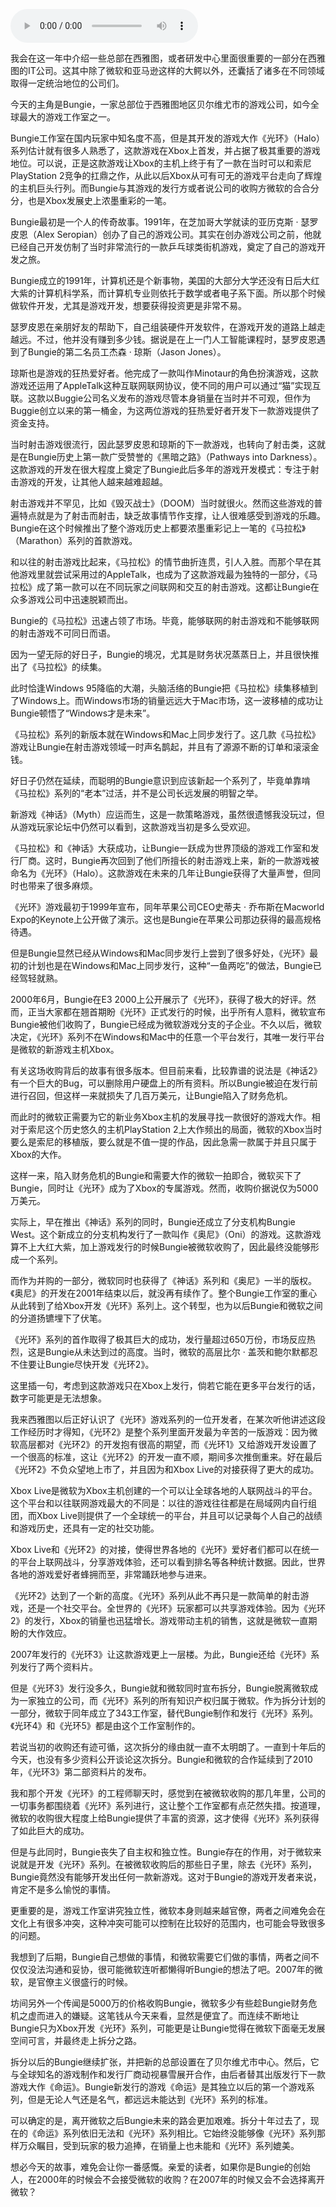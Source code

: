 <audio title="015 _ Halo的开发者Bungie：与微软的聚散" src="https://static001.geekbang.org/resource/audio/59/02/5931a6de62b89685cf6e90fecb9ee702.mp3" controls="controls"></audio> 
<p>我会在这一年中介绍一些总部在西雅图，或者研发中心里面很重要的一部分在西雅图的IT公司。这其中除了微软和亚马逊这样的大鳄以外，还囊括了诸多在不同领域取得一定统治地位的公司们。</p>
<p>今天的主角是Bungie，一家总部位于西雅图地区贝尔维尤市的游戏公司，如今全球最大的游戏工作室之一。</p>
<p>Bungie工作室在国内玩家中知名度不高，但是其开发的游戏大作《光环》（Halo）系列估计就有很多人熟悉了，这款游戏在Xbox上首发，并占据了极其重要的游戏地位。可以说，正是这款游戏让Xbox的主机上终于有了一款在当时可以和索尼PlayStation 2竞争的扛鼎之作，从此以后Xbox从可有可无的游戏平台走向了辉煌的主机巨头行列。而Bungie与其游戏的发行方或者说公司的收购方微软的合合分分，也是Xbox发展史上浓墨重彩的一笔。</p>
<!-- [[[read_end]]] -->
<p>Bungie最初是一个人的传奇故事。1991年，在芝加哥大学就读的亚历克斯 · 瑟罗皮恩（Alex Seropian）创办了自己的游戏公司。其实在创办游戏公司之前，他就已经自己开发仿制了当时非常流行的一款乒乓球类街机游戏，奠定了自己的游戏开发之旅。</p>
<p>Bungie成立的1991年，计算机还是个新事物，美国的大部分大学还没有日后大红大紫的计算机科学系，而计算机专业则依托于数学或者电子系下面。所以那个时候做软件开发，尤其是游戏开发，想要获得投资更是非常不易。</p>
<p>瑟罗皮恩在亲朋好友的帮助下，自己组装硬件开发软件，在游戏开发的道路上越走越远。不过，他并没有赚到多少钱。据说是在上一门人工智能课程时，瑟罗皮恩遇到了Bungie的第二名员工杰森 · 琼斯（Jason Jones）。</p>
<p>琼斯也是游戏的狂热爱好者。他完成了一款叫作Minotaur的角色扮演游戏，这款游戏还运用了AppleTalk这种互联网联网协议，使不同的用户可以通过“猫”实现互联。这款以Buggie公司名义发布的游戏尽管本身销量在当时并不可观，但作为Buggie创立以来的第一桶金，为这两位游戏的狂热爱好者开发下一款游戏提供了资金支持。</p>
<p>当时射击游戏很流行，因此瑟罗皮恩和琼斯的下一款游戏，也转向了射击类，这就是在Bungie历史上第一款广受赞誉的《黑暗之路》（Pathways into Darkness）。这款游戏的开发在很大程度上奠定了Bungie此后多年的游戏开发模式：专注于射击游戏的开发，让其他人越来越难超越。</p>
<p>射击游戏并不罕见，比如《毁灭战士》（DOOM）当时就很火。然而这些游戏的普遍特点就是为了射击而射击，缺乏故事情节作支撑，让人很难感受到游戏的乐趣。Bungie在这个时候推出了整个游戏历史上都要浓墨重彩记上一笔的《马拉松》（Marathon）系列的首款游戏。</p>
<p>和以往的射击游戏比起来，《马拉松》的情节曲折连贯，引人入胜。而那个早在其他游戏里就尝试采用过的AppleTalk，也成为了这款游戏最为独特的一部分，《马拉松》成了第一款可以在不同玩家之间联网和交互的射击游戏。这都让Bungie在众多游戏公司中迅速脱颖而出。</p>
<p>Bungie的《马拉松》迅速占领了市场。毕竟，能够联网的射击游戏和不能够联网的射击游戏不可同日而语。</p>
<p>因为一望无际的好日子，Bungie的境况，尤其是财务状况蒸蒸日上，并且很快推出了《马拉松》的续集。</p>
<p>此时恰逢Windows 95降临的大潮，头脑活络的Bungie把《马拉松》续集移植到了Windows上。而Windows市场的销量远远大于Mac市场，这一波移植的成功让Bungie顿悟了“Windows才是未来”。</p>
<p>《马拉松》系列的新版本就在Windows和Mac上同步发行了。这几款《马拉松》游戏让Bungie在射击游戏领域一时声名鹊起，并且有了源源不断的订单和滚滚金钱。</p>
<p>好日子仍然在延续，而聪明的Bungie意识到应该新起一个系列了，毕竟单靠啃《马拉松》系列的“老本”过活，并不是公司长远发展的明智之举。</p>
<p>新游戏《神话》（Myth）应运而生，这是一款策略游戏，虽然很遗憾我没玩过，但从游戏玩家论坛中仍然可以看到，这款游戏当初是多么受欢迎。</p>
<p>《马拉松》和《神话》大获成功，让Bungie一跃成为世界顶级的游戏工作室和发行厂商。这时，Bungie再次回到了他们所擅长的射击游戏上来，新的一款游戏被命名为《光环》（Halo）。这款游戏在未来的几年让Bungie获得了大量声誉，但同时也带来了很多麻烦。</p>
<p>《光环》游戏最初于1999年宣布，同年苹果公司CEO史蒂夫 · 乔布斯在Macworld Expo的Keynote上公开做了演示。这也是Bungie在苹果公司那边获得的最高规格待遇。</p>
<p>但是Bungie显然已经从Windows和Mac同步发行上尝到了很多好处，《光环》最初的计划也是在Windows和Mac上同步发行，这种“一鱼两吃”的做法，Bungie已经驾轻就熟。</p>
<p>2000年6月，Bungie在E3 2000上公开展示了《光环》，获得了极大的好评。然而，正当大家都在翘首期盼《光环》正式发行的时候，出乎所有人意料，微软宣布Bungie被他们收购了，Bungie已经成为微软游戏分支的子企业。不久以后，微软决定，《光环》系列不在Windows和Mac中的任意一个平台发行，其唯一发行平台是微软的新游戏主机Xbox。</p>
<p>有关这场收购背后的故事有很多版本。但目前来看，比较靠谱的说法是《神话2》有一个巨大的Bug，可以删除用户硬盘上的所有资料。所以Bungie被迫在发行前进行召回，但这样一来就损失了几百万美元，让Bungie陷入了财务危机。</p>
<p>而此时的微软正需要为它的新业务Xbox主机的发展寻找一款很好的游戏大作。相对于索尼这个历史悠久的主机PlayStation 2上大作频出的局面，微软的Xbox当时要么是索尼的移植版，要么就是不值一提的作品，因此急需一款属于并且只属于Xbox的大作。</p>
<p>这样一来，陷入财务危机的Bungie和需要大作的微软一拍即合，微软买下了Bungie，同时让《光环》成为了Xbox的专属游戏。然而，收购价据说仅为5000万美元。</p>
<p>实际上，早在推出《神话》系列的同时，Bungie还成立了分支机构Bungie West。这个新成立的分支机构发行了一款叫作《奥尼》（Oni）的游戏。这款游戏算不上大红大紫，加上游戏发行的时候Bungie被微软收购了，因此最终没能够形成一个系列。</p>
<p>而作为并购的一部分，微软同时也获得了《神话》系列和《奥尼》一半的版权。《奥尼》的开发在2001年结束以后，就没再有续作了。整个Bungie工作室的重心从此转到了给Xbox开发《光环》系列上。这个转型，也为以后Bungie和微软之间的分道扬镳埋下了伏笔。</p>
<p>《光环》系列的首作取得了极其巨大的成功，发行量超过650万份，市场反应热烈，这是Bungie从未达到过的高度。当时，微软的高层比尔 · 盖茨和鲍尔默都忍不住要让Bungie尽快开发《光环2》。</p>
<p>这里插一句，考虑到这款游戏只在Xbox上发行，倘若它能在更多平台发行的话，数字可能更是无法想象。</p>
<p>我来西雅图以后正好认识了《光环》游戏系列的一位开发者，在某次听他讲述这段工作经历时才得知，《光环2》是整个系列里面开发最为辛苦的一版游戏：因为微软高层都对《光环2》的开发抱有很高的期望，而《光环1》又给游戏开发设置了一个很高的标准，这让《光环2》的开发一直不顺，期间多次推倒重来。好在最后《光环2》不负众望地上市了，并且因为和Xbox Live的对接获得了更大的成功。</p>
<p>Xbox Live是微软为Xbox主机创建的一个可以让全球各地的人联网战斗的平台。这个平台和以往联网游戏最大的不同是：以往的游戏往往都是在局域网内自行组团，而Xbox Live则提供了一个全球统一的平台，并且可以记录每个人自己的战绩和游戏历史，还具有一定的社交功能。</p>
<p>Xbox Live和《光环2》的对接，使得世界各地的《光环》爱好者们都可以在统一的平台上联网战斗，分享游戏体验，还可以看到排名等各种统计数据。因此，世界各地的游戏爱好者蜂拥而至，非常踊跃地参与进来。</p>
<p>《光环2》达到了一个新的高度。《光环》系列从此不再只是一款简单的射击游戏，还是一个社交平台。全世界的《光环》玩家都可以共享游戏体验。因为《光环2》的发行，Xbox的销量也迅猛增长。游戏带动主机的销售，这就是微软一直期盼的大作效应。</p>
<p>2007年发行的《光环3》让这款游戏更上一层楼。为此，Bungie还给《光环》系列发行了两个资料片。</p>
<p>但是《光环3》发行没多久，Bungie就和微软同时宣布拆分，Bungie脱离微软成为一家独立的公司，而《光环》系列的所有知识产权归属于微软。作为拆分计划的一部分，微软于同年成立了343工作室，替代Bungie制作和发行《光环》系列。《光环4》和《光环5》都是由这个工作室制作的。</p>
<p>若说当初的收购还有迹可循，这次拆分的缘由就一直不太明朗了。一直到十年后的今天，也没有多少资料公开谈论这次拆分。Bungie和微软的合作延续到了2010年，《光环3》第二部资料片的发布。</p>
<p>我和那个开发《光环》的工程师聊天时，感觉到在被微软收购的那几年里，公司的一切事务都围绕着《光环》系列进行，这让整个工作室都有点茫然失措。按道理，微软的收购很大程度上给Bungie提供了丰富的资源，这才使得《光环》系列获得了如此巨大的成功。</p>
<p>但是与此同时，Bungie丧失了自主权和独立性。Bungie存在的作用，对于微软来说就是开发《光环》系列。在被微软收购后的那些日子里，除去《光环》系列，Bungie竟然没有能够开发出任何一款新游戏。这对于Bungie的游戏开发者来说，肯定不是多么愉悦的事情。</p>
<p>更重要的是，游戏工作室讲究独立性，微软本身则越来越官僚，两者之间难免会在文化上有很多冲突，这种冲突可能可以控制在比较好的范围内，也可能会导致很多的问题。</p>
<p>我想到了后期，Bungie自己想做的事情，和微软需要它们做的事情，两者之间不仅仅没法沟通和妥协，很可能微软连听都懒得听Bungie的想法了吧。2007年的微软，是官僚主义很盛行的时候。</p>
<p>坊间另外一个传闻是5000万的价格收购Bungie，微软多少有些趁Bungie财务危机之虚而进入的嫌疑。这笔钱从今天来看，显然是便宜了。而连续不断地让Bungie只为Xbox开发《光环》系列，可能更是让Bungie觉得在微软下面毫无发展空间可言，并最终走上拆分之路。</p>
<p>拆分以后的Bungie继续扩张，并把新的总部设置在了贝尔维尤市中心。然后，它与全球知名的游戏制作和发行厂商动视暴雪展开合作，由后者替其出版发行下一款游戏大作《命运》。Bungie新发行的游戏《命运》是其独立以后的第一个游戏系列，但是无论人气还是名气，都远远未能达到《光环》系列的标准。</p>
<p>可以确定的是，离开微软之后Bungie未来的路会更加艰难。拆分十年过去了，现在的《命运》系列依旧无法和《光环》系列相比。它始终没能够像《光环》系列那样万众瞩目，受到玩家的极力追捧，在销量上也未能和《光环》系列媲美。</p>
<p>想必今天的故事，难免会让你一番感慨。亲爱的读者，如果你是Bungie的创始人，在2000年的时候会不会接受微软的收购？在2007年的时候又会不会选择离开微软？</p>
<p></p>
